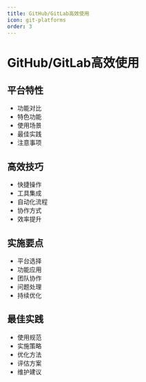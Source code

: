 ```yaml
---
title: GitHub/GitLab高效使用
icon: git-platforms
order: 3
---
```


# GitHub/GitLab高效使用

## 平台特性
- 功能对比
- 特色功能
- 使用场景
- 最佳实践
- 注意事项

## 高效技巧
- 快捷操作
- 工具集成
- 自动化流程
- 协作方式
- 效率提升

## 实施要点
- 平台选择
- 功能应用
- 团队协作
- 问题处理
- 持续优化

## 最佳实践
- 使用规范
- 实施策略
- 优化方法
- 评估方案
- 维护建议
